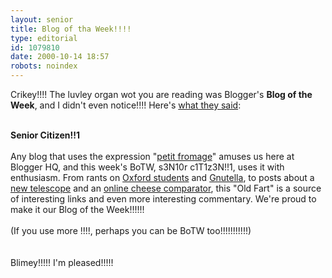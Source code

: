 ```yaml
---
layout: senior
title: Blog of tha Week!!!!
type: editorial
id: 1079810
date: 2000-10-14 18:57
robots: noindex
---
```

Crikey!!!! The luvley organ wot you are reading was Blogger's <b>Blog of the Week</b>, and I didn't even notice!!!! Here's <a href="http://www.blogger.com/botw.pyra">what they said</a>:<br/> <br/><div class="quote"><b>Senior Citizen!!1</b> <br/> <br/>Any blog that uses the expression "<a href="http://seniorcitizen.blogspot.com/archives/2000_09_17_seniorcitizen_archive.html#883700">petit fromage</a>" amuses us here at Blogger HQ, and this week's BoTW, s3N10r c1T1z3N!!1, uses it with enthusiasm. From rants on <a href="http://seniorcitizen.blogspot.com/archives/2000_09_24_seniorcitizen_archive.html#942396">Oxford students</a> and <a href="http://seniorcitizen.blogspot.com/archives/2000_09_24_seniorcitizen_archive.html#920148">Gnutella</a>, to posts about a <a href="http://seniorcitizen.blogspot.com/archives/2000_09_17_seniorcitizen_archive.html#892710">new telescope</a> and an <a href="http://seniorcitizen.blogspot.com/archives/2000_09_17_seniorcitizen_archive.html#876190">online cheese comparator</a>, this "Old Fart" is a source of interesting links and even more interesting commentary. We're proud to make it our Blog of the Week!!!!!!<br/> <br/>(If you use more !!!!, perhaps you can be BoTW too!!!!!!!!!!!)</div> <br/> <br/>Blimey!!!!! I'm pleased!!!!!